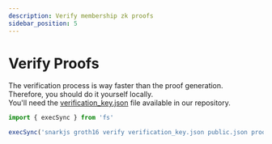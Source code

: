 ```yaml
---
description: Verify membership zk proofs
sidebar_position: 5
---
```


# Verify Proofs

The verification process is way faster than the proof generation.  
Therefore, you should do it yourself locally.  
You'll need the [verification_key.json](https://github.com/privacy-scaling-explorations/e2e-zk-ecdsa/blob/main/apis/proving/test/verification_key.json) file available in our repository.

```javascript
import { execSync } from 'fs'

execSync('snarkjs groth16 verify verification_key.json public.json proof.json')
```



